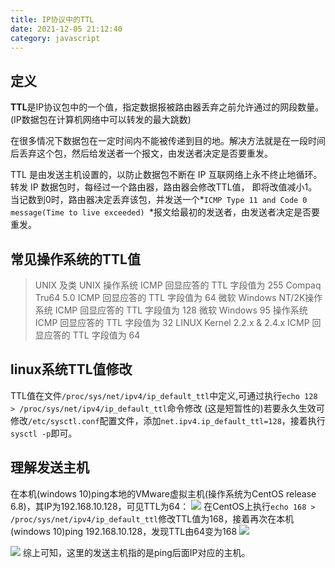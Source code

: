 ```yaml
---
title: IP协议中的TTL
date: 2021-12-05 21:12:40
category: javascript
---
```

## 定义
**TTL**是IP协议包中的一个值，指定数据报被路由器丢弃之前允许通过的网段数量。(IP数据包在计算机网络中可以转发的最大跳数)

在很多情况下数据包在一定时间内不能被传递到目的地。解决方法就是在一段时间后丢弃这个包，然后给发送者一个报文，由发送者决定是否要重发。

TTL 是由发送主机设置的，以防止数据包不断在 IP 互联网络上永不终止地循环。转发 IP 数据包时，每经过一个路由器，路由器会修改TTL值， 即将改值减小1。当记数到0时，路由器决定丢弃该包，并发送一个*`ICMP Type 11 and Code 0 message(Time to live exceeded) `*报文给最初的发送者，由发送者决定是否要重发。

##  常见操作系统的TTL值
>UNIX 及类 UNIX 操作系统       ICMP 回显应答的 TTL 字段值为 255
Compaq Tru64 5.0             ICMP 回显应答的 TTL 字段值为 64
微软 Windows NT/2K操作系统    ICMP 回显应答的 TTL 字段值为 128
微软 Windows 95 操作系统      ICMP 回显应答的 TTL 字段值为 32
LINUX Kernel 2.2.x & 2.4.x   ICMP 回显应答的 TTL 字段值为 64

## linux系统TTL值修改
TTL值在文件`/proc/sys/net/ipv4/ip_default_ttl`中定义,可通过执行`echo 128 > /proc/sys/net/ipv4/ip_default_ttl`命令修改
(这是短暂性的)若要永久生效可修改`/etc/sysctl.conf`配置文件，添加`net.ipv4.ip_default_ttl=128`，接着执行`sysctl -p`即可。

## 理解发送主机
在本机(windows 10)ping本地的VMware虚拟主机(操作系统为CentOS release 6.8)，其IP为192.168.10.128，可见TTL为64：
![](https://upload-images.jianshu.io/upload_images/10024246-b4afcfbcee4282fa.png?imageMogr2/auto-orient/strip%7CimageView2/2/w/1240)
在CentOS上执行`echo 168 > /proc/sys/net/ipv4/ip_default_ttl`修改TTL值为168，接着再次在本机(windows 10)ping 192.168.10.128，发现TTL由64变为168
![](https://upload-images.jianshu.io/upload_images/10024246-310364058a6ab30a.png?imageMogr2/auto-orient/strip%7CimageView2/2/w/1240)

![](https://upload-images.jianshu.io/upload_images/10024246-7f502d8d6c2225a7.png?imageMogr2/auto-orient/strip%7CimageView2/2/w/1240)
综上可知，这里的发送主机指的是ping后面IP对应的主机。